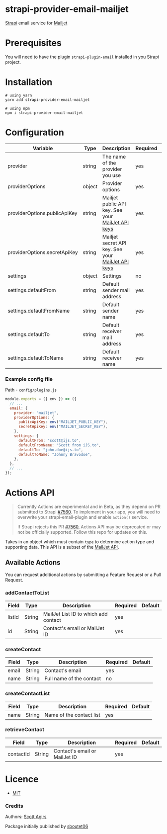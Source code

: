 # strapi-provider-email-mailjet

[Strapi](http://strapi.io/) email service for [Mailjet](https://mailjet.com/)

# Prerequisites

You will need to have the plugin `strapi-plugin-email` installed in you Strapi project.

# Installation

```
# using yarn
yarn add strapi-provider-email-mailjet

# using npm
npm i strapi-provider-email-mailjet
```

# Configuration

| Variable                     | Type   | Description                                                                                   | Required | Default   |
| ---------------------------- | ------ | --------------------------------------------------------------------------------------------- | -------- | --------- |
| provider                     | string | The name of the provider you use                                                              | yes      |           |
| providerOptions              | object | Provider options                                                                              | yes      |           |
| providerOptions.publicApiKey | string | Mailjet public API key. See your [MailJet API keys](https://app.mailjet.com/account/api_keys) | yes      |           |
| providerOptions.secretApiKey | string | Mailjet secret API key. See your [MailJet API keys](https://app.mailjet.com/account/api_keys) | yes      |           |
| settings                     | object | Settings                                                                                      | no       | {}        |
| settings.defaultFrom         | string | Default sender mail address                                                                   | yes      | undefined |
| settings.defaultFromName     | string | Default sender name                                                                           | yes      | undefined |
| settings.defaultTo           | string | Default receiver mail address                                                                 | yes      | undefined |
| settings.defaultToName       | string | Default receiver name                                                                         | yes      | undefined |

### Example config file

Path - `config/plugins.js`

```javascript
module.exports = ({ env }) => ({
  // ...
  email: {
    provider: "mailjet",
    providerOptions: {
      publicApiKey: env("MAILJET_PUBLIC_KEY"),
      secretApiKey: env("MAILJET_SECRET_KEY"),
    },
    settings: {
      defaultFrom: "scott@ijs.to",
      defaultFromName: "Scott from iJS.to",
      defaultTo: "john.doe@ijs.to",
      defaultToName: "Johnny Bravodoe",
    },
  },
  // ...
});
```

# Actions API

> Currently Actions are experimental and in Beta, as they depend on PR submitted to Strapi [#7560](https://github.com/strapi/strapi/pull/7560).
> To implement in your app, you will need to overwrite your strapi-email-plugin and enable `action()` service.
>
> If Strapi rejects this PR [#7560](https://github.com/strapi/strapi/pull/7560), Actions API may be deprecated or may not be officially supported.
> Follow this repo for updates on this.

Takes in an object which must contain `type` to determine action type and supporting data. This API is a subset of the [MailJet API](https://dev.mailjet.com/email/reference/).

## Available Actions

You can request additional actions by submitting a Feature Request or a Pull Request.

### **addContactToList**

| Field  | Type   | Description                          | Required | Default |
| ------ | ------ | ------------------------------------ | -------- | ------- |
| listId | String | MailJet List ID to which add contact | yes      |         |
| id     | String | Contact's email or MailJet ID        | yes      |         |

### **createContact**

| Field | Type   | Description              | Required | Default |
| ----- | ------ | ------------------------ | -------- | ------- |
| email | String | Contact's email          | yes      |         |
| name  | String | Full name of the contact | no       |         |

### **createContactList**

| Field | Type   | Description              | Required | Default |
| ----- | ------ | ------------------------ | -------- | ------- |
| name  | String | Name of the contact list | yes      |         |

### **retrieveContact**

| Field     | Type   | Description                   | Required | Default |
| --------- | ------ | ----------------------------- | -------- | ------- |
| contactId | String | Contact's email or MailJet ID | yes      |         |

# Licence

- [MIT](https://github.com/ijsto/strapi-provider-email-mailjet/blob/master/LICENSE.md)

### Credits

Authors:
[Scott Agirs](https://github.com/scottagirs)

Package initially published by [sboutet06](https://github.com/sboutet06)
